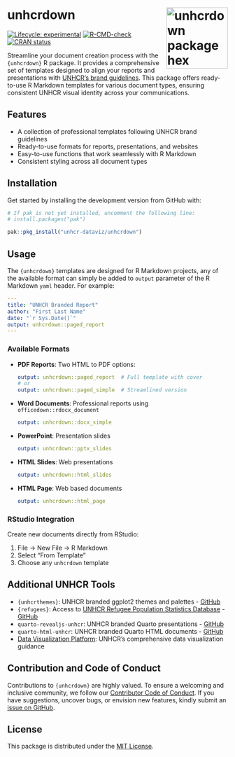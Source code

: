 
<!-- README.md is generated from README.Rmd. Please edit that file -->

# unhcrdown <a href="https://github.com/unhcr-dataviz/unhcrdown"><img src='man/figures/unhcrdown_sticker.png' align="right" width="140" alt="unhcrdown package hex sticker" /></a>

<!-- badges: start -->

[![Lifecycle:
experimental](https://img.shields.io/badge/lifecycle-experimental-orange.svg)](https://lifecycle.r-lib.org/articles/stages.html#experimental)
[![R-CMD-check](https://github.com/unhcr-dataviz/unhcrdown/actions/workflows/R-CMD-check.yaml/badge.svg)](https://github.com/unhcr-dataviz/unhcrdown/actions/workflows/R-CMD-check.yaml)
[![CRAN
status](https://www.r-pkg.org/badges/version/unhcrdown)](https://CRAN.R-project.org/package=unhcrdown)
<!-- badges: end -->

Streamline your document creation process with the `{unhcrdown}` R
package. It provides a comprehensive set of templates designed to align
your reports and presentations with [UNHCR’s brand
guidelines](https://www.unhcr.org/brand). This package offers
ready-to-use R Markdown templates for various document types, ensuring
consistent UNHCR visual identity across your communications.

## Features

- A collection of professional templates following UNHCR brand
  guidelines
- Ready-to-use formats for reports, presentations, and websites
- Easy-to-use functions that work seamlessly with R Markdown
- Consistent styling across all document types

## Installation

Get started by installing the development version from GitHub with:

``` r
# If pak is not yet installed, uncomment the following line:
# install.packages("pak")

pak::pkg_install("unhcr-dataviz/unhcrdown")
```

## Usage

The `{unhcrdown}` templates are designed for R Markdown projects, any of
the available format can simply be added to `output` parameter of the R
Markdown `yaml` header. For example:

``` yaml
---
title: "UNHCR Branded Report"
author: "First Last Name"
date: "`r Sys.Date()`"
output: unhcrdown::paged_report
---
```

### Available Formats

- **PDF Reports**: Two HTML to PDF options:

  ``` yaml
  output: unhcrdown::paged_report  # Full template with cover
  # or
  output: unhcrdown::paged_simple  # Streamlined version
  ```

- **Word Documents**: Professional reports using
  `officedown::rdocx_document`

  ``` yaml
  output: unhcrdown::docx_simple
  ```

- **PowerPoint**: Presentation slides

  ``` yaml
  output: unhcrdown::pptx_slides
  ```

- **HTML Slides**: Web presentations

  ``` yaml
  output: unhcrdown::html_slides
  ```

- **HTML Page**: Web based documents

  ``` yaml
  output: unhcrdown::html_page
  ```

### RStudio Integration

Create new documents directly from RStudio:

1.  File → New File → R Markdown
2.  Select “From Template”
3.  Choose any `unhcrdown` template

## Additional UNHCR Tools

- `{unhcrthemes}`: UNHCR branded ggplot2 themes and palettes -
  [GitHub](https://github.com/unhcr-dataviz/unhcrthemes)
- `{refugees}`: Access to [UNHCR Refugee Population Statistics
  Database](https://www.unhcr.org/refugee-statistics/download) -
  [GitHub](https://github.com/PopulationStatistics/refugees)
- `quarto-revealjs-unhcr`: UNHCR branded Quarto presentations -
  [GitHub](https://github.com/unhcr-dataviz/quarto-revealjs-unhcr)
- `quarto-html-unhcr`: UNHCR branded Quarto HTML documents -
  [GitHub](https://github.com/unhcr-dataviz/quarto-html-unhcr)
- [Data Visualization Platform](https://dataviz.unhcr.org/): UNHCR’s
  comprehensive data visualization guidance

## Contribution and Code of Conduct

Contributions to `{unhcrdown}` are highly valued. To ensure a welcoming
and inclusive community, we follow our [Contributor Code of
Conduct](https://contributor-covenant.org/version/2/0/CODE_OF_CONDUCT.html).
If you have suggestions, uncover bugs, or envision new features, kindly
submit an [issue on
GitHub](https://github.com/unhcr-dataviz/unhcrdown/issues).

## License

This package is distributed under the [MIT
License](https://github.com/unhcr-dataviz/unhcrdown/blob/master/LICENSE.md).
